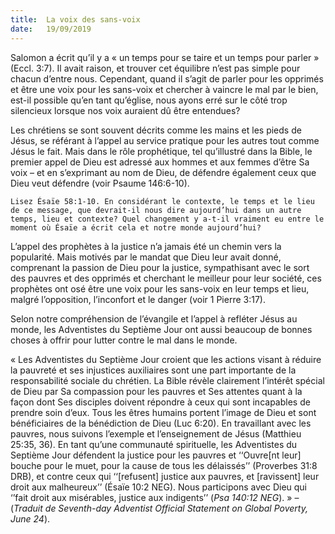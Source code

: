 ```yaml
---
title:  La voix des sans-voix
date:   19/09/2019
---
```


Salomon a écrit qu’il y a « un temps pour se taire et un temps pour parler » (Eccl. 3:7). Il avait raison, et trouver cet équilibre n’est pas simple pour chacun d’entre nous. Cependant, quand il s’agit de parler pour les opprimés et être une voix pour les sans-voix et chercher à vaincre le mal par le bien, est-il possible qu’en tant qu’église, nous ayons erré sur le côté trop silencieux lorsque nos voix auraient dû être entendues?

Les chrétiens se sont souvent décrits comme les mains et les pieds de Jésus, se référant à l’appel au service pratique pour les autres tout comme Jésus le fait. Mais dans le rôle prophétique, tel qu’illustré dans la Bible, le premier appel de Dieu est adressé aux hommes et aux femmes d’être Sa voix – et en s’exprimant au nom de Dieu, de défendre également ceux que Dieu veut défendre (voir Psaume 146:6-10).

`Lisez Ésaïe 58:1-10. En considérant le contexte, le temps et le lieu de ce message, que devrait-il nous dire aujourd’hui dans un autre temps, lieu et contexte? Quel changement y a-t-il vraiment eu entre le moment où Ésaïe a écrit cela et notre monde aujourd’hui?`

L’appel des prophètes à la justice n’a jamais été un chemin vers la popularité. Mais motivés par le mandat que Dieu leur avait donné, comprenant la passion de Dieu pour la justice, sympathisant avec le sort des pauvres et des opprimés et cherchant le meilleur pour leur société, ces prophètes ont osé être une voix pour les sans-voix en leur temps et lieu, malgré l’opposition, l’inconfort et le danger (voir 1 Pierre 3:17).

Selon notre compréhension de l’évangile et l’appel à refléter Jésus au monde, les Adventistes du Septième Jour ont aussi beaucoup de bonnes choses à offrir pour lutter contre le mal dans le monde.

« Les Adventistes du Septième Jour croient que les actions visant à réduire la pauvreté et ses injustices auxiliaires sont une part importante de la responsabilité sociale du chrétien. La Bible révèle clairement l’intérêt spécial de Dieu par Sa compassion pour les pauvres et Ses attentes quant à la façon dont Ses disciples doivent répondre à ceux qui sont incapables de prendre soin d’eux. Tous les êtres humains portent l’image de Dieu et sont bénéficiaires de la bénédiction de Dieu (Luc 6:20). En travaillant avec les pauvres, nous suivons l’exemple et l’enseignement de Jésus (Matthieu 25:35, 36). En tant qu’une communauté spirituelle, les Adventistes du Septième Jour défendent la justice pour les pauvres et ‘‘Ouvre[nt leur] bouche pour le muet, pour la cause de tous les délaissés’’ (Proverbes 31:8 DRB), et contre ceux qui ‘‘[refusent] justice aux pauvres, et [ravissent] leur droit aux malheureux’’ (Ésaïe 10:2 NEG). Nous participons avec Dieu qui ‘’fait droit aux misérables, justice aux indigents’’ (_Psa 140:12 NEG_). » – (_Traduit de Seventh-day Adventist Official Statement on Global Poverty, June 24_). 